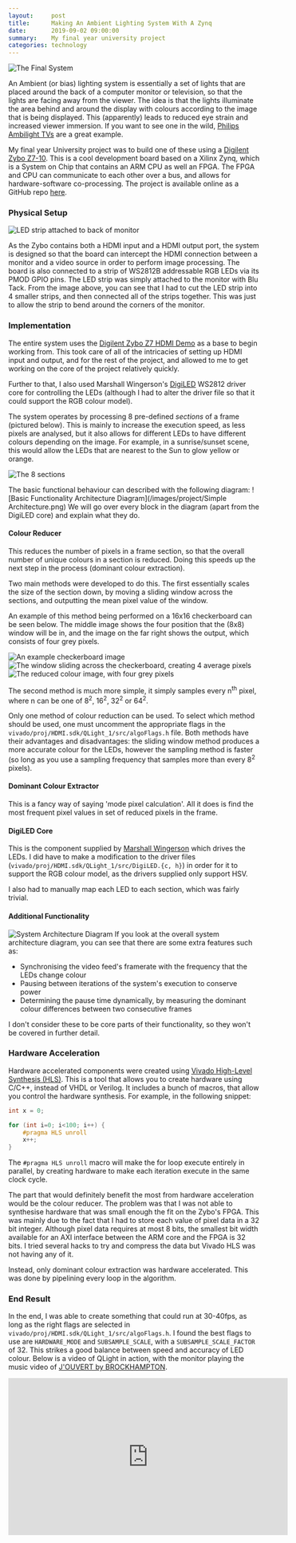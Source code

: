```yaml
---
layout:     post
title:      Making An Ambient Lighting System With A Zynq
date:       2019-09-02 09:00:00
summary:    My final year university project
categories: technology
---
```


![The Final System](/images/project/final_system.jpg)

An Ambient (or bias) lighting system is essentially a set of lights that are placed around the back of a
computer monitor or television, so that the lights are facing away from the viewer. The idea is that the
lights illuminate the area behind and around the display with colours according to the image that is being
displayed. This (apparently) leads to reduced eye strain and increased viewer immersion. If you want to see
one in the wild, [Philips Ambilight TVs](https://www.philips.co.uk/c-m-so/tv/p/ambilight) are a great example.

My final year University project was to build one of these using a [Digilent Zybo
Z7-10](https://store.digilentinc.com/zybo-z7-zynq-7000-arm-fpga-soc-development-board/).
This is a cool development board based on a Xilinx Zynq, which is a System on
Chip that contains an ARM CPU as well an FPGA. The FPGA and CPU can communicate
to each other over a bus, and allows for hardware-software co-processing. The project is available online as a
GitHub repo [here](https://github.com/q-mart/qlight).

### Physical Setup
![LED strip attached to back of monitor](/images/project/strip.jpg)

As the Zybo contains both a HDMI input and a HDMI output port, the system is designed so that the board can
intercept the HDMI connection between a monitor and a video source in order to perform image processing. The
board is also connected to a strip of WS2812B addressable RGB LEDs via its PMOD GPIO pins. The LED strip was
simply attached to the monitor with Blu Tack. From the image above, you can see that I had to cut the LED
strip into 4 smaller strips, and then connected all of the strips together. This was just to allow the strip
to bend around the corners of the monitor.

### Implementation
The entire system uses the [Digilent Zybo Z7 HDMI
Demo](https://reference.digilentinc.com/learn/programmable-logic/tutorials/zybo-z7-hdmi-demo/start) as a base
to begin working from. This took care of all of the intricacies of setting up HDMI input and output, and for
the rest of the project, and allowed to me to get working on the core of the project relatively quickly.

Further to that, I also used Marshall Wingerson's [DigiLED](https://github.com/mwingerson/DigiLED) WS2812
driver core for controlling the LEDs (although I had to alter the driver file so that it could support the RGB
colour model).

The system operates by processing 8 pre-defined *sections* of a frame (pictured below). This is mainly to
increase the execution speed, as less pixels are analysed, but it also allows for different LEDs to have
different colours depending on the image. For example, in a sunrise/sunset scene, this would allow the LEDs
that are nearest to the Sun to glow yellow or orange.

![The 8 sections](/images/project/sections.png)

The basic functional behaviour can described with the following diagram:
![Basic Functionality Architecture Diagram](/images/project/Simple Architecture.png)
We will go over every block in the diagram (apart from the DigiLED core) and explain what they do.

#### Colour Reducer
This reduces the number of pixels in a frame section, so that the overall number of unique colours in a
section is reduced. Doing this speeds up the next step in the process (dominant colour extraction).

Two main methods were developed to do this. The first essentially scales the size of the section down, by
moving a sliding window across the sections, and outputting the mean pixel value of the window.

An example of this method being performed on a 16x16 checkerboard can be seen below. The middle image shows
the four position that the (8x8) window will be in, and the image on the far right shows the output, which
consists of four grey pixels.

![An example checkerboard image](/images/project/start_checkerboard.png)
![The window sliding across the checkerboard, creating 4 average pixels](/images/project/image_scale/windows.png)
![The reduced colour image, with four grey pixels](/images/project/image_scale/grey.png)

The second method is much more simple, it simply samples every n<sup>th</sup> pixel, where n can be one of
8<sup>2</sup>, 16<sup>2</sup>, 32<sup>2</sup> or 64<sup>2</sup>.

Only one method of colour reduction can be used. To select which method should be used, one must uncomment the
appropriate flags in the `vivado/proj/HDMI.sdk/QLight_1/src/algoFlags.h` file. Both methods have their
advantages and disadvantages: the sliding window method produces a more accurate colour for the LEDs, however
the sampling method is faster (so long as you use a sampling frequency that samples more than every
8<sup>2</sup> pixels).

#### Dominant Colour Extractor
This is a fancy way of saying 'mode pixel calculation'. All it does is find the most frequent pixel values in
set of reduced pixels in the frame.

#### DigiLED Core
This is the component supplied by [Marshall Wingerson](https://github.com/mwingerson/) which drives the LEDs.
I did have to make a modification to the driver files (`vivado/proj/HDMI.sdk/QLight_1/src/DigiLED.{c, h}`) in
order for it to support the RGB colour model, as the drivers supplied only support HSV.

I also had to manually map each LED to each section, which was fairly trivial.

#### Additional Functionality
![System Architecture Diagram](/images/project/DesignFinal.jpg)
If you look at the overall system architecture diagram, you can see that there are some extra features such as:
- Synchronising the video feed's framerate with the frequency that the LEDs change colour
- Pausing between iterations of the system's execution to conserve power
- Determining the pause time dynamically, by measuring the dominant colour differences between two consecutive
    frames

I don't consider these to be core parts of their functionality, so they won't be covered in further detail.

### Hardware Acceleration

Hardware accelerated components were created using [Vivado High-Level Synthesis
(HLS)](https://www.xilinx.com/products/design-tools/vivado/integration/esl-design.html). This is a tool that
allows you to create hardware using C/C++, instead of VHDL or Verilog. It includes a bunch of macros, that
allow you control the hardware synthesis. For example, in the following snippet:
```c
int x = 0;

for (int i=0; i<100; i++) {
    #pragma HLS unroll
    x++;
}
```

The `#pragma HLS unroll` macro will make the for loop execute entirely in parallel, by creating hardware to
make each iteration execute in the same clock cycle.

The part that would definitely benefit the most from hardware acceleration would be the colour reducer. The
problem was that I was not able to synthesise hardware that was small enough the fit on the Zybo's FPGA. This
was mainly due to the fact that I had to store each value of pixel data in a 32 bit integer. Although pixel
data requires at most 8 bits, the smallest bit width available for an AXI interface between the ARM core and
the FPGA is 32 bits. I tried several hacks to try and compress the data but Vivado HLS was not having any of
it.

Instead, only dominant colour extraction was hardware accelerated. This was done by pipelining every loop in
the algorithm.

### End Result

In the end, I was able to create something that could run at 30-40fps, as long as the right flags are selected
in `vivado/proj/HDMI.sdk/QLight_1/src/algoFlags.h`. I found the best flags to use are `HARDWARE_MODE` and
`SUBSAMPLE_SCALE`, with a `SUBSAMPLE_SCALE_FACTOR` of 32. This strikes a good balance between speed and
accuracy of LED colour. Below is a video of QLight in action, with the monitor playing the music video of
[J'OUVERT by BROCKHAMPTON](https://www.youtube.com/watch?v=PkLPFi4fmug).


<iframe width="560" height="315" src="https://www.youtube-nocookie.com/embed/bir3g4-lQDA" frameborder="0" allow="accelerometer; autoplay; encrypted-media; gyroscope; picture-in-picture" allowfullscreen></iframe>
